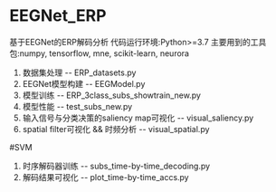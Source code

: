 # EEGNet_ERP
基于EEGNet的ERP解码分析
代码运行环境:Python>=3.7
主要用到的工具包:numpy, tensorflow, mne, scikit-learn, neurora

1. 数据集处理 -- ERP_datasets.py
2. EEGNet模型构建 -- EEGModel.py
3. 模型训练 -- ERP_3class_subs_showtrain_new.py
4. 模型性能 -- test_subs_new.py
5. 输入信号与分类决策的saliency map可视化 -- visual_saliency.py
6. spatial filter可视化 && 时频分析 -- visual_spatial.py

#SVM 
1. 时序解码器训练 -- subs_time-by-time_decoding.py
2. 解码结果可视化 -- plot_time-by-time_accs.py


